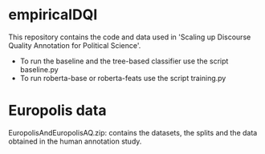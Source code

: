# empiricalDQI

This repository contains the code and data used in 'Scaling up Discourse Quality Annotation for Political Science'.
- To run the baseline and the tree-based classifier use the script baseline.py
- To run roberta-base or roberta-feats use the script training.py

# Europolis data

EuropolisAndEuropolisAQ.zip: contains the datasets, the splits and the data obtained in the human annotation study. 
